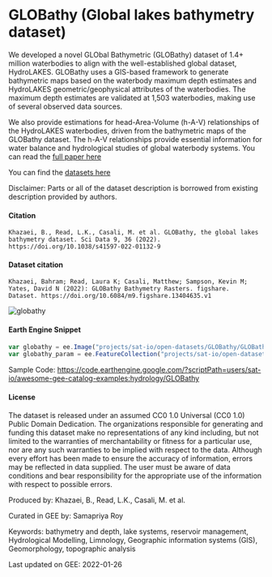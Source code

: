 # GLOBathy (Global lakes bathymetry dataset)

We developed a novel GLObal Bathymetric (GLOBathy) dataset of 1.4+ million waterbodies to align with the well-established global dataset, HydroLAKES. GLOBathy uses a GIS-based framework to generate bathymetric maps based on the waterbody maximum depth estimates and HydroLAKES geometric/geophysical attributes of the waterbodies. The maximum depth estimates are validated at 1,503 waterbodies, making use of several observed data sources.

We also provide estimations for head-Area-Volume (h-A-V) relationships of the HydroLAKES waterbodies, driven from the bathymetric maps of the GLOBathy dataset. The h-A-V relationships provide essential information for water balance and hydrological studies of global waterbody systems. You can read the [full paper here](https://www.nature.com/articles/s41597-022-01132-9)

You can find the [datasets here](https://springernature.figshare.com/articles/dataset/GLOBathy_Bathymetry_Rasters/13404635)

Disclaimer: Parts or all of the dataset description is borrowed from existing description provided by authors.

#### Citation

```
Khazaei, B., Read, L.K., Casali, M. et al. GLOBathy, the global lakes bathymetry dataset. Sci Data 9, 36 (2022).
https://doi.org/10.1038/s41597-022-01132-9
```

#### Dataset citation

```
Khazaei, Bahram; Read, Laura K; Casali, Matthew; Sampson, Kevin M; Yates, David N (2022): GLOBathy Bathymetry Rasters. figshare.
Dataset. https://doi.org/10.6084/m9.figshare.13404635.v1
```

![globathy](https://user-images.githubusercontent.com/6677629/176226039-1b9fb8fa-4017-4f89-9347-d7cf268bb24d.gif)

#### Earth Engine Snippet

```js
var globathy = ee.Image("projects/sat-io/open-datasets/GLOBathy/GLOBathy_bathymetry");
var globathy_param = ee.FeatureCollection("projects/sat-io/open-datasets/GLOBathy/GLOBathy_basic_parameters");
```

Sample Code: https://code.earthengine.google.com/?scriptPath=users/sat-io/awesome-gee-catalog-examples:hydrology/GLOBathy


#### License

The dataset is released under an assumed CC0 1.0 Universal (CC0 1.0) Public Domain Dedication. The organizations responsible for generating and funding this dataset make no representations of any kind including, but not limited to the warranties of merchantability or fitness for a particular use, nor are any such warranties to be implied with respect to the data. Although every effort has been made to ensure the accuracy of information, errors may be reflected in data supplied. The user must be aware of data conditions and bear responsibility for the appropriate use of the information with respect to possible errors.

Produced by: Khazaei, B., Read, L.K., Casali, M. et al.

Curated in GEE by: Samapriya Roy

Keywords: bathymetry and depth, lake systems, reservoir management, Hydrological Modelling, Limnology, Geographic information systems (GIS), Geomorphology, topographic analysis

Last updated on GEE: 2022-01-26

